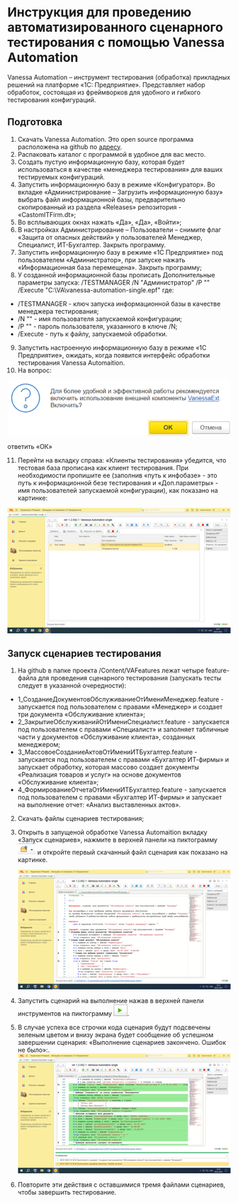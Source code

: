 ﻿# Инструкция для проведению автоматизированного сценарного тестирования с помощью Vanessa Automation

Vanessa Automation – инструмент тестирования (обработка) прикладных решений на платформе «1С: Предприятие». Представляет набор обработок, состоящая из фреймворков для удобного и гибкого тестирования конфигураций. 

## Подготовка
1. Скачать Vanessa Automation. Это open source программа расположена на github по  [адресу](https://pr-mex.github.io/vanessa-automation/dev/).
2. Распаковать каталог с программой в удобное для вас место.
3.	Создать пустую информационную базу, которая будет использоваться в качестве «менеджера тестирования» для ваших тестируемых конфигураций.
4.	Запустить информационную базу в режиме «Конфигуратор». Во вкладке «Администрирование – Загрузить информационную базу» выбрать файл информационной базы, предварительно скопированный из раздела «Releases» репозитория - «СаstomITFirm.dt»;
5.	Во всплывающих окнах нажать «Да», «Да», «Войти»; 
6.	В настройках Администрирование – Пользователи – снимите флаг «Защита от опасных действий» у пользователей Менеджер, Специалист, ИТ-Бухгалтер. Закрыть программу.
7.	Запустить информационную базу в режиме «1С Предприятие» под пользователем «Администратор», при запуске нажать «Информационная база перемещена». Закрыть программу;
8.	У созданной информационной базы прописать Дополнительные параметры запуска: /TESTMANAGER /N "Администратор" /P "" /Execute "C:\VA\vanessa-automation-single.epf" где:
- /TESTMANAGER - ключ запуска информационной базы в качестве менеджера тестирования;
- /N "" - имя пользователя запускаемой конфигурации;
- /P "" - пароль пользователя, указанного в ключе /N;
- /Execute - путь к файлу, запускаемой обработки.
9.	Запустить настроенную информационную базу в режиме «1С Предприятие», ожидать, когда появится интерфейс обработки тестирования Vanessa Automaition. 
10. На вопрос:

   ![Вопрос](/Pict/6.png)
   
   ответить «ОК»

11. Перейти на вкладку справа: «Клиенты тестирования» убедится, что тестовая база прописана как клиент тестирования. При необходимости пропишите ее (заполнив «путь к инфобазе» - это путь к информационной безе тестирования и «Доп.параметры» -  имя пользователей запускаемой конфигурации), как показано на картинке:

   ![Клиент тестирования](Pict/7.png)

## Запуск сценариев тестирования
1. На github в папке проекта /Content/VAFeatures лежат четыре feature-файла для проведения сценарного тестирования (запускать тесты следует в указанной очередности):
- 1_СозданиеДокументовОбслуживаниеОтИмениМенеджер.feature - запускается под пользователем с правами «Менеджер» и создает три документа «Обслуживание клиента»;
- 2_ЗакрытиеОбслуживанийОтИмениСпециалист.feature - запускается под пользователем с правами «Специалист» и заполняет табличные части у документов «Обслуживание клиента», созданных менеджером;
- 3_МассовоеСозданиеАктовОтИмениИТБухгалтер.feature - запускается под пользователем с правами «Бухгалтер ИТ-фирмы» и запускает обработку, которая массово создает документы «Реализация товаров и услуг» на основе документов «Обслуживание клиента»;
- 4_ФормированиеОтчетаОтИмениИТБухгалтер.feature - запускается под пользователем с правами «Бухгалтер ИТ-фирмы» и запускает на выполнение отчет: «Анализ выставленных актов». 
2.	Скачать файлы сценариев тестирования;
3. Открыть в запущеной обработке Vanessa Automaition вкладку «Запуск сценариев», нажмите в верхней панели на пиктограмму ![Пиктограмма - открыть](Pict/8.png) и откройте первый скачанный файл сценария как показано на картинке.
   
   ![Картинка - Открыть сценарий](Pict/9.png)
4. Запустить сценарий на выполнение нажав в верхней панели инструментов на пиктограмму ![Запуск](Pict/10.png).
5. В случае успеха все строчки кода сценария будут подсвечены зеленым цветом и внизу экрана будет сообщение об успешном завершении сценария: «Выполнение сценариев закончено. Ошибок не было»:.
   ![Сообщение](Pict/11.png)
6. Повторите эти действия с оставшимися тремя файлами сценариев, чтобы завершить тестирование.
